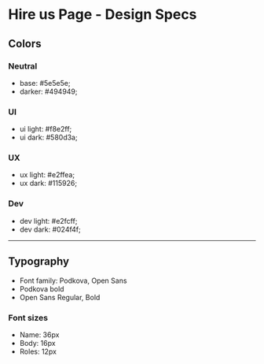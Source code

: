 # Hire us Page - Design Specs

## Colors

### Neutral

- base: #5e5e5e;
- darker: #494949;

### UI

- ui light: #f8e2ff;
- ui dark: #580d3a;

### UX

- ux light: #e2ffea;
- ux dark: #115926;

### Dev

- dev light: #e2fcff;
- dev dark: #024f4f;

---

## Typography

- Font family: Podkova, Open Sans
- Podkova bold
- Open Sans Regular, Bold

### Font sizes

- Name: 36px
- Body: 16px
- Roles: 12px
